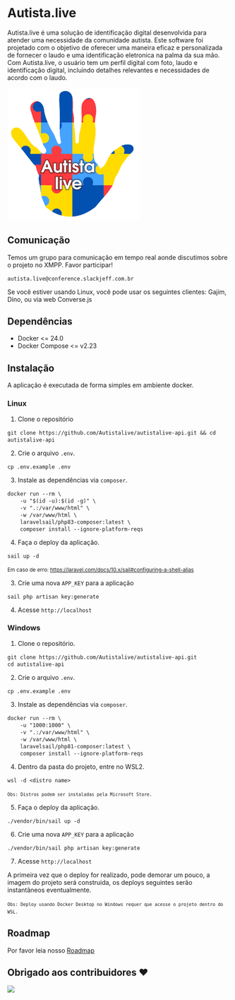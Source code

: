# Autista.live
Autista.live é uma solução de identificação digital desenvolvida para atender uma necessidade da comunidade autista. Este software foi projetado com o objetivo de oferecer uma maneira eficaz e personalizada de fornecer o laudo e uma identificação eletronica na palma da sua mão.
Com Autista.live, o usuário tem um perfil digital com foto, laudo e identificação digital, incluindo detalhes relevantes e necessidades de acordo com o laudo. 

<img src="logo.png" alt="Logo Projeto" style="width:300px;"/>

## Comunicação
Temos um grupo para comunicação em tempo real aonde discutimos sobre o projeto no XMPP.
Favor participar!

```
autista.live@conference.slackjeff.com.br
```
Se você estiver usando Linux, você pode usar os seguintes clientes: Gajim, Dino, ou via web Converse.js

## Dependências

- Docker <= 24.0
- Docker Compose <= v2.23

## Instalação

A aplicação é executada de forma simples em ambiente docker.

### Linux

1. Clone o repositório
```
git clone https://github.com/Autistalive/autistalive-api.git && cd autistalive-api
```

2. Crie o arquivo `.env`.
```
cp .env.example .env
```

3. Instale as dependências via `composer`.
```
docker run --rm \
    -u "$(id -u):$(id -g)" \
    -v ".:/var/www/html" \
    -w /var/www/html \
    laravelsail/php83-composer:latest \
    composer install --ignore-platform-reqs
```

4. Faça o deploy da aplicação.
```
sail up -d
```
<small>Em caso de erro: https://laravel.com/docs/10.x/sail#configuring-a-shell-alias</small>

3. Crie uma nova `APP_KEY` para a aplicação
```
sail php artisan key:generate
```

4. Acesse `http://localhost`

### Windows

1. Clone o repositório.
```
git clone https://github.com/Autistalive/autistalive-api.git
cd autistalive-api
```

2. Crie o arquivo `.env`.
```
cp .env.example .env
```

3. Instale as dependências via `composer`.
```
docker run --rm \
    -u "1000:1000" \
    -v ".:/var/www/html" \
    -w /var/www/html \
    laravelsail/php81-composer:latest \
    composer install --ignore-platform-reqs
```

4. Dentro da pasta do projeto, entre no WSL2.
```
wsl -d <distro name>
```
<small>`Obs: Distros podem ser instaladas pela Microsoft Store.`</small>

5. Faça o deploy da aplicação.
```
./vendor/bin/sail up -d
```

6. Crie uma nova `APP_KEY` para a aplicação
```
./vendor/bin/sail php artisan key:generate
```

7. Acesse `http://localhost`

A primeira vez que o deploy for realizado, pode demorar um pouco, a imagem do projeto será construida, os deploys seguintes serão instantâneos eventualmente.

<small>`Obs: Deploy usando Docker Desktop no Windows requer que acesse o projeto dentro do WSL.`</small>

## Roadmap
Por favor leia nosso [Roadmap](ROADMAP.md)

## Obrigado aos contribuidores ❤

<a href = "https://github.com/Autistalive/web/graphs/contributors">
  <img src = "https://contrib.rocks/image?repo=Autistalive/autistalive-api"/>
</a>
